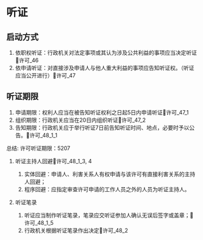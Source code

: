 # 听证

## 启动方式

1. 依职权听证：行政机关对法定事项或其认为涉及公共利益的事项应当决定听证🚪许可_46
2. 依申请听证：对直接涉及申请人与他人重大利益的事项应告知听证权。（听证应当公开进行）🚪许可_47


## 听证期限
1. 申请期限：权利人应当在被告知听证权利之日起5日内申请听证🚪许可_47_1
1. 组织期限：行政机关应当在20日内组织听证🚪许可_47_2
1. 告知期限：行政机关应于举行听证7日前告知听证时间、地点，必要时予以公告。🚪许可_48_1_1

总结: 许可听证期限：5207

1. 听证主持人回避🚪许可_48_1_3, 4

    1. 实体回避：申请人、利害关系人有权申请与该许可有直接利害关系的主持人回避；
    2. 程序回避：应指定审查许可申请的工作人员之外的人员为听证主持人。

2. 听证笔录
    1. 听证应当制作听证笔录，笔录应交听证参加人确认无误后签字或盖章；🚪许可_48_1_5
    2. 行政机关根据听证笔录作出决定🚪许可_48_2
